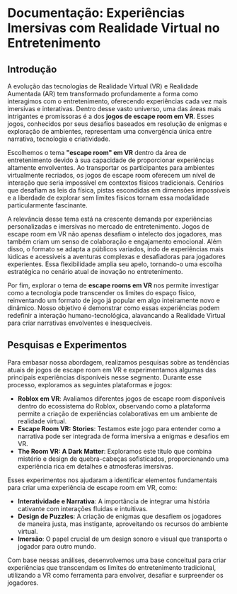 # Documentação: Experiências Imersivas com Realidade Virtual no Entretenimento  
## Introdução  

A evolução das tecnologias de Realidade Virtual (VR) e Realidade Aumentada (AR) tem transformado profundamente a forma como interagimos com o entretenimento, oferecendo experiências cada vez mais imersivas e interativas. Dentro desse vasto universo, uma das áreas mais intrigantes e promissoras é a dos **jogos de escape room em VR**. Esses jogos, conhecidos por seus desafios baseados em resolução de enigmas e exploração de ambientes, representam uma convergência única entre narrativa, tecnologia e criatividade.  

Escolhemos o tema **"escape room" em VR** dentro da área de entretenimento devido à sua capacidade de proporcionar experiências altamente envolventes. Ao transportar os participantes para ambientes virtualmente recriados, os jogos de escape room oferecem um nível de interação que seria impossível em contextos físicos tradicionais. Cenários que desafiam as leis da física, pistas escondidas em dimensões impossíveis e a liberdade de explorar sem limites físicos tornam essa modalidade particularmente fascinante.  

A relevância desse tema está na crescente demanda por experiências personalizadas e imersivas no mercado de entretenimento. Jogos de escape room em VR não apenas desafiam o intelecto dos jogadores, mas também criam um senso de colaboração e engajamento emocional. Além disso, o formato se adapta a públicos variados, indo de experiências mais lúdicas e acessíveis a aventuras complexas e desafiadoras para jogadores experientes. Essa flexibilidade amplia seu apelo, tornando-o uma escolha estratégica no cenário atual de inovação no entretenimento.  

Por fim, explorar o tema de **escape rooms em VR** nos permite investigar como a tecnologia pode transcender os limites do espaço físico, reinventando um formato de jogo já popular em algo inteiramente novo e dinâmico. Nosso objetivo é demonstrar como essas experiências podem redefinir a interação humano-tecnológica, alavancando a Realidade Virtual para criar narrativas envolventes e inesquecíveis.  

## Pesquisas e Experimentos  

Para embasar nossa abordagem, realizamos pesquisas sobre as tendências atuais de jogos de escape room em VR e experimentamos algumas das principais experiências disponíveis nesse segmento. Durante esse processo, exploramos as seguintes plataformas e jogos:  

- **Roblox em VR**: Avaliamos diferentes jogos de escape room disponíveis dentro do ecossistema do Roblox, observando como a plataforma permite a criação de experiências colaborativas em um ambiente de realidade virtual.  
- **Escape Room VR: Stories**: Testamos este jogo para entender como a narrativa pode ser integrada de forma imersiva a enigmas e desafios em VR.  
- **The Room VR: A Dark Matter**: Exploramos este título que combina mistério e design de quebra-cabeças sofisticados, proporcionando uma experiência rica em detalhes e atmosferas imersivas.  

Esses experimentos nos ajudaram a identificar elementos fundamentais para criar uma experiência de escape room em VR, como:  

- **Interatividade e Narrativa**: A importância de integrar uma história cativante com interações fluidas e intuitivas.  
- **Design de Puzzles**: A criação de enigmas que desafiem os jogadores de maneira justa, mas instigante, aproveitando os recursos do ambiente virtual.  
- **Imersão**: O papel crucial de um design sonoro e visual que transporta o jogador para outro mundo.  

Com base nessas análises, desenvolvemos uma base conceitual para criar experiências que transcendam os limites do entretenimento tradicional, utilizando a VR como ferramenta para envolver, desafiar e surpreender os jogadores.  
